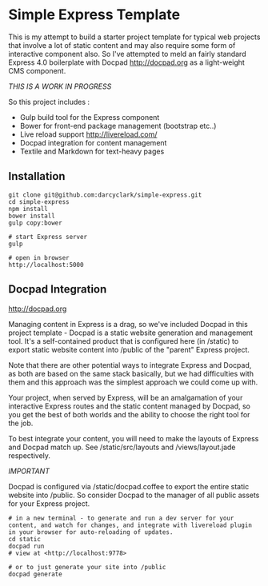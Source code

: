 Simple Express Template
=======================

This is my attempt to build a starter project template for typical web projects that involve a lot of static content and may also require some form of interactive component also. So I've attempted to meld an fairly standard Express 4.0 boilerplate with Docpad <http://docpad.org> as a light-weight CMS component. 

*THIS IS A WORK IN PROGRESS*

So this project includes :

- Gulp build tool for the Express component 
- Bower for front-end package management (bootstrap etc..)
- Live reload support <http://livereload.com/> 
- Docpad integration for content management
- Textile and Markdown for text-heavy pages

Installation
------------

```
git clone git@github.com:darcyclark/simple-express.git  
cd simple-express  
npm install  
bower install  
gulp copy:bower  

# start Express server  
gulp  

# open in browser  
http://localhost:5000
```

Docpad Integration
------------------

<http://docpad.org>

Managing content in Express is a drag, so we've included Docpad in this project template - Docpad is a static website generation and management tool. It's a self-contained product that is configured here (in /static) to export static website content into /public of the "parent" Express project.

Note that there are other potential ways to integrate Express and Docpad, as both are based on the same stack basically, but we had difficulties with them and this approach was the simplest approach we could come up with. 

Your project, when served by Express, will be an amalgamation of your interactive Express routes and the static content managed by Docpad, so you get the best of both worlds and the ability to choose the right tool for the job. 

To best integrate your content, you will need to make the layouts of Express and Docpad match up. See /static/src/layouts and /views/layout.jade respectively.

*IMPORTANT*

Docpad is configured via /static/docpad.coffee to export the entire static website into /public. So consider Docpad to the manager of all public assets for your Express project.

```
# in a new terminal - to generate and run a dev server for your content, and watch for changes, and integrate with livereload plugin in your browser for auto-reloading of updates.
cd static
docpad run
# view at <http://localhost:9778>

# or to just generate your site into /public
docpad generate
```
